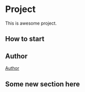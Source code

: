 # Project
This is awesome project.
## How to start
## Author
[Author](author.md)

## Some new section here
